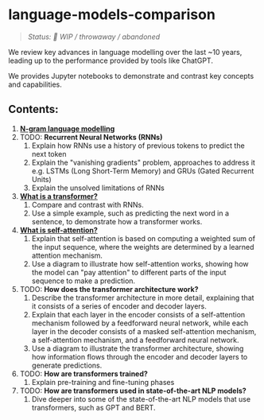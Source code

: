 # language-models-comparison

> _Status: 🚧 WIP / throwaway / abandoned_

We review key advances in language modelling over the last ~10 years, leading up to the performance provided by tools like ChatGPT.

We provides Jupyter notebooks to demonstrate and contrast key concepts and capabilities.

## Contents:

1. [**N-gram language modelling**](./notebooks/n-gram.ipynb)
2. TODO: **Recurrent Neural Networks (RNNs)**
    1. Explain how RNNs use a history of previous tokens to predict the next token
    2. Explain the "vanishing gradients" problem, approaches to address it e.g. LSTMs (Long Short-Term Memory) and GRUs (Gated Recurrent Units)
    3. Explain the unsolved limitations of RNNs
3. [**What is a transformer?**](./notebooks/transformers.ipynb)
    1. Compare and contrast with RNNs.
    2. Use a simple example, such as predicting the next word in a sentence, to demonstrate how a transformer works.
4. [**What is self-attention?**](./notebooks/self-attention.ipynb)
    1. Explain that self-attention is based on computing a weighted sum of the input sequence, where the weights are determined by a learned attention mechanism.
    2. Use a diagram to illustrate how self-attention works, showing how the model can "pay attention" to different parts of the input sequence to make a prediction.
5. TODO: **How does the transformer architecture work?**
    1. Describe the transformer architecture in more detail, explaining that it consists of a series of encoder and decoder layers.
    2. Explain that each layer in the encoder consists of a self-attention mechanism followed by a feedforward neural network, while each layer in the decoder consists of a masked self-attention mechanism, a self-attention mechanism, and a feedforward neural network.
    3. Use a diagram to illustrate the transformer architecture, showing how information flows through the encoder and decoder layers to generate predictions.
6. TODO: **How are transformers trained?**
    1. Explain pre-training and fine-tuning phases
7. TODO: **How are transformers used in state-of-the-art NLP models?**
    1. Dive deeper into some of the state-of-the-art NLP models that use transformers, such as GPT and BERT.
